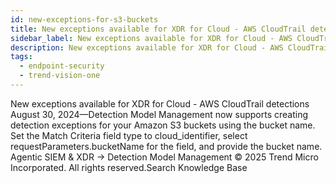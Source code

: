 ```yaml
---
id: new-exceptions-for-s3-buckets
title: New exceptions available for XDR for Cloud - AWS CloudTrail detections
sidebar_label: New exceptions available for XDR for Cloud - AWS CloudTrail detections
description: New exceptions available for XDR for Cloud - AWS CloudTrail detections
tags:
  - endpoint-security
  - trend-vision-one
---
```


 New exceptions available for XDR for Cloud - AWS CloudTrail detections August 30, 2024—Detection Model Management now supports creating detection exceptions for your Amazon S3 buckets using the bucket name. Set the Match Criteria field type to cloud_identifier, select requestParameters.bucketName for the field, and provide the bucket name. Agentic SIEM & XDR → Detection Model Management © 2025 Trend Micro Incorporated. All rights reserved.Search Knowledge Base